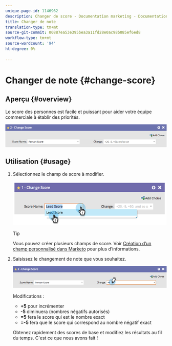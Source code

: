 ```yaml
---
unique-page-id: 1146962
description: Changer de score - Documentation marketing - Documentation du produit
title: Changer de note
translation-type: tm+mt
source-git-commit: 00887ea53e395bea3a11fd28e0ac98b085ef6ed8
workflow-type: tm+mt
source-wordcount: '94'
ht-degree: 0%

---
```



# Changer de note {#change-score}

## Aperçu {#overview}

Le score des personnes est facile et puissant pour aider votre équipe commerciale à établir des priorités.

![](assets/flowstep-changescore.png)

## Utilisation {#usage}

1. Sélectionnez le champ de score à modifier.

   ![](assets/image2014-9-22-11-3a7-3a31.png)

   >[!TIP]
   >
   >Vous pouvez créer plusieurs champs de score. Voir [Création d’un champ personnalisé dans Marketo](../../../../product-docs/administration/field-management/create-a-custom-field-in-marketo.md) pour plus d’informations.

1. Saisissez le changement de note que vous souhaitez.

   ![](assets/flowstep-changescoretype.png)

   Modifications :

   * **+5** pour incrémenter
   * **-5** diminuera (nombres négatifs autorisés)
   * **=5** fera le score qui est le nombre exact
   * **=-5** fera que le score qui correspond au nombre négatif exact

   Obtenez rapidement des scores de base et modifiez les résultats au fil du temps. C&#39;est ce que nous avons fait !

